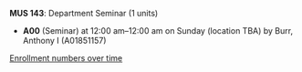 **MUS 143**: Department Seminar (1 units)

- **A00** (Seminar) at 12:00 am–12:00 am on Sunday (location TBA) by Burr, Anthony I (A01851157)

[Enrollment numbers over time](./MUS143.tsv)

